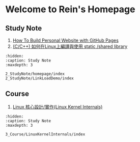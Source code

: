 # Welcome to Rein's Homepage

<!-- ## Project
```{toctree}
:hidden:
:caption: Project
:maxdepth: 2

``` -->


## Study Note
1. [How To Build Personal Website with GitHub Pages](./2_StudyNote/homepage/index.md)
2. [(C/C++) 如何在Linux上編譯與使用 static /shared library](./2_StudyNote/LinkLoadDemo/index.md)
```{toctree}
:hidden:
:caption: Study Note
:maxdepth: 3

2_StudyNote/homepage/index
2_StudyNote/LinkLoadDemo/index
```

## Course
1. [Linux 核心設計/實作(Linux Kernel Internals)](./3_Course/LinuxKernelInternals/index.md)
```{toctree}
:hidden:
:caption: Study Note
:maxdepth: 3

3_Course/LinuxKernelInternals/index
```

